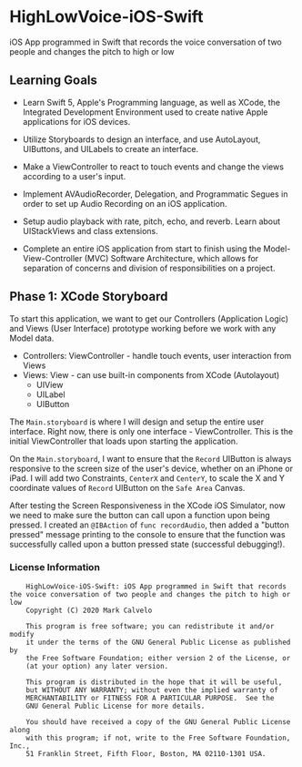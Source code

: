 # HighLowVoice-iOS-Swift
iOS App programmed in Swift that records the voice conversation of two people and changes the pitch to high or low

## Learning Goals
* Learn Swift 5, Apple's Programming language, as well as XCode, the Integrated Development Environment used to create native Apple applications for iOS devices.

* Utilize Storyboards to design an interface, and use AutoLayout, UIButtons, and UILabels to create an interface.

* Make a ViewController to react to touch events and change the views according to a user's input.

* Implement AVAudioRecorder, Delegation, and Programmatic Segues in order to set up Audio Recording on an iOS application.

* Setup audio playback with rate, pitch, echo, and reverb. Learn about UIStackViews and class extensions.

* Complete an entire iOS application from start to finish using the Model-View-Controller (MVC) Software Architecture, which allows for separation of concerns and division of responsibilities on a project.

## Phase 1: XCode Storyboard
To start this application, we want to get our Controllers (Application Logic) and Views (User Interface) prototype working before we work with any Model data. 
* Controllers: ViewController - handle touch events, user interaction from Views
* Views: View - can use built-in components from XCode (Autolayout)
    * UIView
    * UILabel
    * UIButton

The ```Main.storyboard``` is where I will design and setup the entire user interface.
Right now, there is only one interface - ViewController. This is the initial ViewController
that loads upon starting the application.

On the ```Main.storyboard```, I want to ensure that the ```Record``` UIButton is always responsive to the screen size of the user's device, whether on an iPhone or iPad. I will add two Constraints, ```CenterX``` and ```CenterY```, to scale the X and Y coordinate values of ```Record``` UIButton on the ```Safe Area``` Canvas.

After testing the Screen Responsiveness in the XCode iOS Simulator, now we need to make sure the button can call upon a function upon being pressed. 
I created an ```@IBAction``` of ```func recordAudio```, then added a "button pressed" message printing to the console to ensure that the
function was successfully called upon a button pressed state (successful debugging!). 


### License Information

```
    HighLowVoice-iOS-Swift: iOS App programmed in Swift that records the voice conversation of two people and changes the pitch to high or low
    Copyright (C) 2020 Mark Calvelo

    This program is free software; you can redistribute it and/or modify
    it under the terms of the GNU General Public License as published by
    the Free Software Foundation; either version 2 of the License, or
    (at your option) any later version.

    This program is distributed in the hope that it will be useful,
    but WITHOUT ANY WARRANTY; without even the implied warranty of
    MERCHANTABILITY or FITNESS FOR A PARTICULAR PURPOSE.  See the
    GNU General Public License for more details.

    You should have received a copy of the GNU General Public License along
    with this program; if not, write to the Free Software Foundation, Inc.,
    51 Franklin Street, Fifth Floor, Boston, MA 02110-1301 USA.
```
